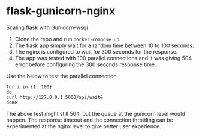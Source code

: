 # flask-gunicorn-nginx
Scaling flask with Gunicorn-wsgi

1. Clone the repo and run `docker-compose up`. 
2. The flask app simply wait for a random time between 10 to 100 seconds. 
3. The nginx is configured to wait for 300 seconds for the response. 
4. The app was tested with 100 parallel connections and it was giving 504 error before configuring the 300 seconds response time.


Use the below to test the parallel connection

```
for i in {1..100}
do
curl http://127.0.0.1:5000/api/wait&
done
```

The above test might still 504, but the queue at the gunicorn level would happen. The response timeout and the connection throttling can be experimented at the nginx level to give better user experience.
